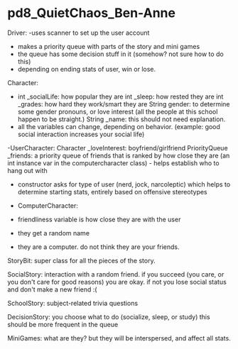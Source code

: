 pd8_QuietChaos_Ben-Anne
=======================

Driver: -uses scanner to set up the user account
  - makes a priority queue with parts of the story and mini games
  -   the queue has some decision stuff in it (somehow? not sure how to do this)
  - depending on ending stats of user, win or lose.

Character:
  - int _socialLife: how popular they are
    int _sleep: how rested they are
    int _grades: how hard they work/smart they are
    String gender: to determine some gender pronouns, or love interest (all the people at this school happen to be straight.)
    String _name: this should not need explanation. 
  - all the variables can change, depending on behavior. (example: good social interaction increases your social life)

  -UserCharacter: 
    Character _loveInterest: boyfriend/girlfriend
    PriorityQueue<ComputerCharacter> _friends: a priority queue of friends that is ranked by how close they are (an int instance var in the computercharacter class)
      - helps establish who to hang out with
  - constructor asks for type of user (nerd, jock, narcoleptic) which helps to determine starting stats, entirely based on offensive stereotypes
  
  - ComputerCharacter:
  -   friendliness variable is how close they are with the user
  -   they get a random name
  -   they are a computer. do not think they are your friends.
  
StoryBit:
  super class for all the pieces of the story.

SocialStory:
  interaction with a random friend. if you succeed (you care, or you don't care for good reasons) you are okay. if not you lose social status and don't make a new friend :(
  
SchoolStory:
  subject-related trivia questions

DecisionStory:
  you choose what to do (socialize, sleep, or study) 
  this should be more frequent in the queue

MiniGames:
  what are they? but they will be interspersed, and affect all stats. 
  
